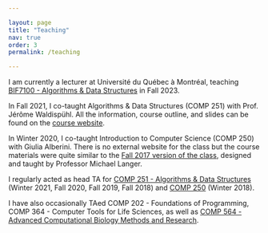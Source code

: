 ```yaml
---

layout: page
title: "Teaching"
nav: true
order: 3
permalink: /teaching

---
```

I am currently a lecturer at Université du Québec à Montréal, teaching [BIF7100 - Algorithms & Data Structures](https://etudier.uqam.ca/cours?sigle=BIF7100) in Fall 2023.

In Fall 2021, I co-taught Algorithms & Data Structures (COMP 251) with Prof. Jérôme Waldispühl. All the information, course outline, and slides can be found on the [course website](https://www.cs.mcgill.ca/~jeromew/comp251.html).

In Winter 2020, I co-taught Introduction to Computer Science (COMP 250) with Giulia Alberini. There is no external website for the class but the course materials were quite similar to the [Fall 2017 version of the class](http://www.cim.mcgill.ca/~langer/250-2017.html), designed and taught by Professor Michael Langer. 

I regularly acted as head TA for [COMP 251 - Algorithms & Data Structures](https://www.cs.mcgill.ca/~jeromew/comp251.html) (Winter 2021, Fall 2020, Fall 2019, Fall 2018) and  [COMP 250](https://www.cs.mcgill.ca/~jeromew/comp251.html) (Winter 2018).

I have also occasionally TAed COMP 202 - Foundations of Programming, COMP 364 - Computer Tools for Life Sciences, as well as [COMP 564 - Advanced Computational Biology Methods and Research](https://www.cs.mcgill.ca/~jeromew/comp564.html). 

